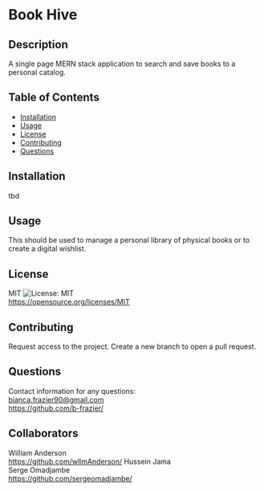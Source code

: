 # Book Hive

## Description

A single page MERN stack application to search and save books to a personal catalog.

## Table of Contents

- [Installation](#installation)
- [Usage](#usage)
- [License](#license)
- [Contributing](#contributing)
- [Questions](#questions)

## Installation

tbd

## Usage

This should be used to manage a personal library of physical books or to create a digital wishlist.

## License

MIT ![License: MIT](https://img.shields.io/badge/License-MIT-yellow.svg)<br>
https://opensource.org/licenses/MIT

## Contributing

Request access to the project. Create a new branch to open a pull request.

## Questions

Contact information for any questions:<br>
bianca.frazier90@gmail.com<br>
https://github.com/b-frazier/

## Collaborators

William Anderson<br>
https://github.com/wllmAnderson/
Hussein Jama<br>
Serge Omadjambe<br>
https://github.com/sergeomadjambe/
